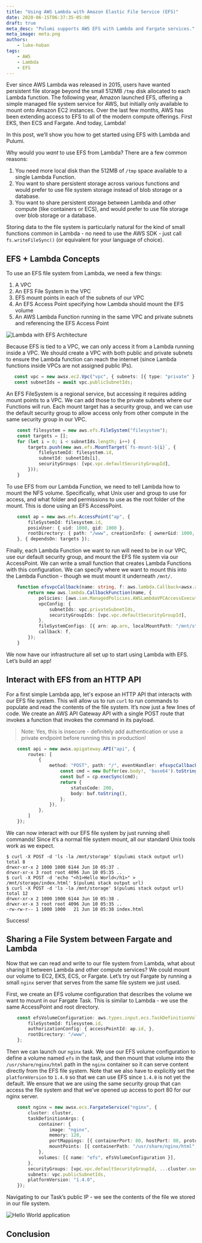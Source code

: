 ```yaml
---
title: "Using AWS Lambda with Amazon Elastic File Service (EFS)"
date: 2020-06-15T06:37:35-05:00
draft: true
meta_desc: "Pulumi supports AWS EFS with Lambda and Fargate services."
meta_image: meta.png
authors:
    - luke-hoban
tags:
    - AWS
    - Lambda
    - EFS
---
```


Ever since AWS Lambda was released in 2015, users have wanted persistent file storage beyond the small 512MB `/tmp` disk allocated to each Lambda function.  The following year, Amazon launched EFS,  offering a simple managed file system service for AWS, but initially only available to mount onto Amazon EC2 instances. Over the last few months, AWS has been extending access to EFS to all of the modern compute offerings.  First EKS, then ECS and Fargate.  And today, Lambda!

<!--more-->

In this post, we’ll show you how to get started using  EFS with Lambda and Pulumi.

Why would you *want* to use EFS from Lambda?  There are a few common reasons:

1. You need more local disk than the 512MB of `/tmp` space available to a single Lambda Function.
1. You want to share persistent storage across various functions and would prefer to use file system storage instead of blob storage or a database.
1. You want to share persistent storage between Lambda and other compute (like containers or ECS), and would prefer to use file storage over blob storage or a database.

Storing data to the file system is particularly natural for the kind of small functions common in Lambda - no need to use the AWS SDK - just call `fs.writeFileSync()` (or equivalent for your language of choice).

## EFS + Lambda Concepts

To use an EFS file system from Lambda, we need a few things:

1. A VPC
1. An EFS File System in the VPC
1. EFS mount points in each of the subnets of our VPC
1. An EFS Access Point specifying how Lambda should mount the EFS volume
1. An AWS Lambda Function running in the same VPC and private subnets and referencing the EFS Access Point

![Lambda with EFS Architecture](lambdaefs.png)

Because EFS is tied to a VPC, we can only access it from a Lambda running inside a VPC.  We should create a VPC with both public and private subnets to ensure the Lambda function can reach the internet (since Lambda functions inside VPCs are not assigned public IPs).

```ts
   const vpc = new awsx.ec2.Vpc("vpc", { subnets: [{ type: "private" }, { type: "public" }] });
   const subnetIds = await vpc.publicSubnetIds;
```

An EFS FileSystem is a regional service, but accessing it requires adding mount points to a VPC.  We can add those to the private subnets where our Functions will run.  Each mount target has a security group, and we can use the default security group to allow access only from other compute in the same security group in our VPC.

```ts
    const filesystem = new aws.efs.FileSystem("filesystem");
    const targets = [];
    for (let i = 0; i < subnetIds.length; i++) {
        targets.push(new aws.efs.MountTarget(`fs-mount-${i}`, {
            fileSystemId: filesystem.id,
            subnetId: subnetIds[i],
            securityGroups: [vpc.vpc.defaultSecurityGroupId],
        }));
    }
```

To use EFS from our Lambda Function, we need to tell Lambda how to mount the NFS volume.  Specifically, what Unix user and group to use for access, and what folder and permissions to use as the root folder of the mount.  This is done using an EFS AccessPoint.

```ts
    const ap = new aws.efs.AccessPoint("ap", {
        fileSystemId: filesystem.id,
        posixUser: { uid: 1000, gid: 1000 },
        rootDirectory: { path: "/www", creationInfo: { ownerGid: 1000, ownerUid: 1000, permissions: "755" } },
    }, { dependsOn: targets });
```

Finally, each Lambda Function we want to run will need to be in our VPC, use our default security group, and mount the EFS file system via our AccessPoint.  We can write a small function that creates Lambda Functions with this configuration.  We can specify where we want to mount this into the Lambda Function - though we must mount it underneath `/mnt/`.

```ts
    function efsvpcCallback(name: string, f: aws.lambda.Callback<awsx.apigateway.Request, awsx.apigateway.Response>) {
        return new aws.lambda.CallbackFunction(name, {
            policies: [aws.iam.ManagedPolicies.AWSLambdaVPCAccessExecutionRole, aws.iam.ManagedPolicies.AWSLambdaFullAccess],
            vpcConfig: {
                subnetIds: vpc.privateSubnetIds,
                securityGroupIds: [vpc.vpc.defaultSecurityGroupId],
            },
            fileSystemConfigs: [{ arn: ap.arn, localMountPath: "/mnt/storage" }],
            callback: f,
        });
    }
```

We now have our infrastructure all set up to start using Lambda with EFS.  Let’s build an app!

## Interact with EFS from an HTTP API

For a first simple Lambda app, let's expose an HTTP API that interacts with our EFS file system.  This will allow us to run `curl` to run commands to populate and read the contents of the file system.  It’s now just a few lines of code.  We create an AWS API Gateway API with a single POST route that invokes a function that invokes the command in its payload.

> Note: Yes, this is insecure - definitely add authentication or use a private endpoint before running this in production!

```ts
    const api = new awsx.apigateway.API("api", {
        routes: [
            {
                method: "POST", path: "/", eventHandler: efsvpcCallback("postHandler", async (ev, ctx) => {
                    const cmd = new Buffer(ev.body!, 'base64').toString()
                    const buf = cp.execSync(cmd);
                    return {
                        statusCode: 200,
                        body: buf.toString(),
                    };
                }),
            },
        ]
    });
```

We can now interact with our EFS file system by just running shell commands!  Since it’s a normal file system mount, all our standard Unix tools work as we expect.

```
$ curl -X POST -d 'ls -la /mnt/storage' $(pulumi stack output url)
total 8
drwxr-xr-x 2 1000 1000 6144 Jun 10 05:37 .
drwxr-xr-x 3 root root 4096 Jun 10 05:35 ..
$ curl -X POST -d 'echo "<h1>Hello World</h1>" > /mnt/storage/index.html' $(pulumi stack output url)
$ curl -X POST -d 'ls -la /mnt/storage' $(pulumi stack output url)
total 12
drwxr-xr-x 2 1000 1000 6144 Jun 10 05:38 .
drwxr-xr-x 3 root root 4096 Jun 10 05:35 ..
-rw-rw-r-- 1 1000 1000   21 Jun 10 05:38 index.html
```

Success!

## Sharing a File System between Fargate and Lambda

Now that we can read and write to our file system from Lambda, what about sharing it between Lambda and other compute services?  We could mount our volume to EC2, EKS, ECS, or Fargate.  Let’s try out Fargate by running a small `nginx` server that serves from the same file system we just used.

First, we create an EFS volume configuration that describes the volume we want to mount in our Fargate Task.  This is similar to Lambda - we use the same AccessPoint and root directory.

```ts
    const efsVolumeConfiguration: aws.types.input.ecs.TaskDefinitionVolumeEfsVolumeConfiguration = {
        fileSystemId: filesystem.id,
        authorizationConfig: { accessPointId: ap.id, },
        rootDirectory: "/www",
    };
```

Then we can launch our `nginx` task.  We use our EFS volume configuration to define a volume named `efs` in the task, and then mount that volume into the `/usr/share/nginx/html` path in the `nginx` container so it can serve content directly from the EFS file system.  Note that we also have to explicitly set the `platformVersion` to `1.4.0` so that we can use EFS since `1.4.0` is not yet the default.  We ensure that we are using the same security group that can access the file system and that we’ve opened up access to port 80 for our nginx server.

```ts
    const nginx = new awsx.ecs.FargateService("nginx", {
        cluster: cluster,
        taskDefinitionArgs: {
            container: {
                image: "nginx",
                memory: 128,
                portMappings: [{ containerPort: 80, hostPort: 80, protocol: "tcp" }],
                mountPoints: [{ containerPath: "/usr/share/nginx/html", sourceVolume: "efs" }],
            },
            volumes: [{ name: "efs", efsVolumeConfiguration }],
        },
        securityGroups: [vpc.vpc.defaultSecurityGroupId, ...cluster.securityGroups],
        subnets: vpc.publicSubnetIds,
        platformVersion: "1.4.0",
    });
```

Navigating to our Task’s public IP - we see the contents of the file we stored in our file system.

![Hello World application](helloworld.png)

## Conclusion
